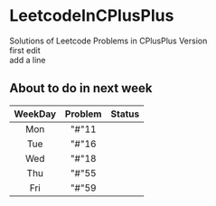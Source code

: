 # LeetcodeInCPlusPlus
Solutions of Leetcode Problems in CPlusPlus Version   
first edit   
add a line
## About to do in next week
|WeekDay|Problem|Status|
|:-----:|:-----:|:----:|
|Mon|"#"11||
|Tue|"#"16||
|Wed|"#"18||
|Thu|"#"55||
|Fri|"#"59||